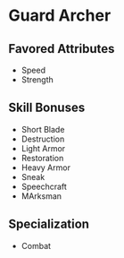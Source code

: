 # Guard Archer


## Favored Attributes
- Speed
- Strength

## Skill Bonuses
- Short Blade
- Destruction
- Light Armor
- Restoration
- Heavy Armor
- Sneak
- Speechcraft
- MArksman

## Specialization
- Combat